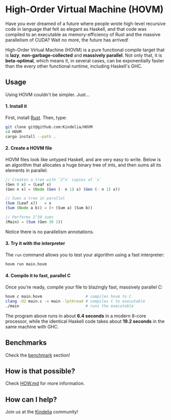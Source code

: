 High-Order Virtual Machine (HOVM)
=================================

Have you ever dreamed of a future where people wrote high-level recursive code
in language that felt as elegant as Haskell, and that code was compiled to an
executable as memory-efficiency of Rust and the massive parallelism of CUDA?
Wait no more, the future has arrived!

High-Order Virtual Machine (HOVM) is a pure functional compile target that is
**lazy**, **non-garbage-collected** and **massively parallel**. Not only that,
it is **beta-optimal**, which means it, in several cases, can be exponentially
faster than the every other functional runtime, including Haskell's GHC.

Usage
-----

Using HOVM couldn't be simpler. Just...

#### 1. Install it

First, install [Rust](https://www.rust-lang.org/). Then, type:

```bash
git clone git@github.com:Kindelia/HOVM
cd HOVM
cargo install --path .
```

#### 2. Create a HOVM file

HOVM files look like untyped Haskell, and are very easy to write. Below is an
algorithm that allocates a huge binary tree of ints, and then sums all its
elements in parallel:

```javascript
// Creates a tree with `2^n` copies of `x`
(Gen 0 x) = (Leaf x)
(Gen n x) = (Node (Gen (- n 1) x) (Gen (- n 1) x))

// Sums a tree in parallel
(Sum (Leaf x))   = x
(Sum (Node a b)) = (+ (Sum a) (Sum b))

// Performs 2^30 sums
(Main) = (Sum (Gen 30 1))
```

Notice there is no parallelism annotations.

#### 3. Try it with the interpreter

The `run` command allows you to test your algorithm using a fast interpreter:

```bash
hovm run main.hovm
```

#### 4. Compile it to fast, parallel C

Once you're ready, compile your file to blazingly fast, massively parallel C:

```bash
hovm c main.hovm                   # compiles hovm to C
clang -O2 main.c -o main -lpthread # compiles C to executable
./main                             # runs the executable
```

The program above runs in about **6.4 seconds** in a modern 8-core processor,
while the identical Haskell code takes about **19.2 seconds** in the same
machine with GHC.


Benchmarks
----------

Check the [benchmark](https://raw.githubusercontent.com/Kindelia/HOVM/master/WHY_HOVM_MATTERS.md) section!

How is that possible?
---------------------

Check [HOW.md](https://github.com/Kindelia/HOVM/blob/master/HOW.md) for more information.

How can I help?
---------------

Join us at the [Kindelia](https://discord.gg/QQ2jkxVj) community!
